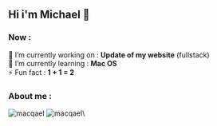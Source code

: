 ## Hi i'm Michael 👋
### Now :
🔭 I’m currently working on : **Update of my website** (fullstack)\
🌱 I’m currently learning : **Mac OS**\
⚡ Fun fact : **1 + 1 = 2**
### About me :
![macqael](https://github-readme-stats.vercel.app/api?username=macqael&show_icons=true)
![macqael](https://github-readme-stats.vercel.app/api/top-langs/?username=macqael&layout=compact&hide=html)\